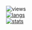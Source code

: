 ![views](https://gitwar.herokuapp.com/badge?username=your-github-username&color=grey&label=views)<br>
[![langs](https://github-readme-stats.vercel.app/api/top-langs/?username=smthnspcl&layout=compact)](https://github.com/anuraghazra/github-readme-stats)<br>
[![stats](https://github-readme-stats.vercel.app/api?username=smthnspcl&count_private=true&show_icons=true)](https://github.com/smthnspcl/github-readme-stats)<br>
